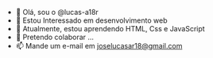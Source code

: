 - 👋 Olá, sou o @lucas-a18r
- 👀 Estou Interessado em desenvolvimento web
- 🌱 Atualmente, estou aprendendo HTML, Css e JavaScript
- 💞️ Pretendo colaborar ...
- 📫 Mande um e-mail em joselucasar18@gmail.com

<!---
lucas-a18r/lucas-a18r is a ✨ special ✨ repository because its `README.md` (this file) appears on your GitHub profile.
You can click the Preview link to take a look at your changes.
--->
